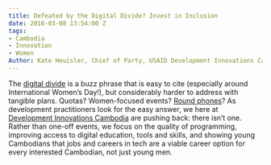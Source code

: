 ```yaml
---
title: Defeated by the Digital Divide? Invest in Inclusion
date: 2016-03-08 13:54:00 Z
tags:
- Cambodia
- Innovation
- Women
Author: Kate Heuisler, Chief of Party, USAID Development Innovations Cambodia
---
```


The [digital divide](https://en.wikipedia.org/wiki/Digital_divide) is a buzz phrase that is easy to cite (especially around International Women’s Day!), but considerably harder to address with tangible plans. Quotas?  Women-focused events? [Round phones](http://www.telegraph.co.uk/technology/2016/03/01/would-you-buy-this-non-rectangular-smartphone-for-women/)? As development practitioners look for the easy answer, we here at [Development Innovations Cambodia](http://www.development-innovations.org/) are pushing back: there isn’t one. Rather than one-off events, we focus on the quality of programming, improving access to digital education, tools and skills, and showing young Cambodians that jobs and careers in tech are a viable career option for every interested Cambodian, not just young men.

<!--more—>

**What’s Happening Today**
In Cambodia, the number of women engaged in the tech sector is growing, but major structural barriers still exist. The British Embassy in Phnom Penh is working to address one challenge with their recent [STEM Careers of the Future](https://www.gov.uk/government/world-location-news/official-launch-of-stem-careers-of-the-future), an easy to use handbook showcasing the top 20 careers in Cambodia in science, technology, engineering and mathematics. One of the big challenges for young Cambodian women and men is that many parents feel more comfortable with career progression in law, accounting or business management. This guidebook provides details about specific jobs from civil engineers to project managers, software programmers to network engineers, and shows where people can study for those careers in Cambodia, as well as how much they are likely to make in monthly salaries.

Many young women at universities cautioned us they needed support well before choosing their university course if they were going to have the time to lobby their families, so they told us it is important to start early and expose people to real options in secondary education. Events like the [2nd Annual Cambodia Science and Engineering Festival](http://www.cambodiascience.org/) and the [1st Annual Inno-Tech Festival](http://geeksincambodia.com/tag/inno%C2%ADtech-festival-2016/), to be held this March at the [Institute of Technology of Cambodia in Phnom Penh](http://www.itc.edu.kh/), will help improve access to science, math and tech for more Cambodians, and link participants to some of these practical tools and job opportunities available today. Finally, some young women in Cambodia face a stigma based on the traditional gender roles assigned to women. While this is changing in Cambodia, it is important to recognize and support those that are interrupting this trend and pushing past peer pressure to conform to traditional roles. Some of these role models include [Sikieng Sok](https://www.linkedin.com/in/sikieng) of the [Technovation](http://www.development-innovations.org/success-stories/technovation-challenge-links-girls-to-tech-entrepreneurship) program, [Channe Suy Lan](http://instedd.org/about-us/team/staff/channe-suy/), the Regional Lead at InSTEDD’s iLab for Southeast Asia, as well as Development Innovations’ own [Sotheavy At](http://www.development-innovations.org/sotheavy-at), who leads our video advisory service and video training courses focused on the civil society community.

Today, many young women in Cambodia are taking steps to address this gap when they take jobs with tech firms, work on technology-enabled projects, and engage with increasingly popular and more accessible tech tools like social media and video.\\

**How DAI is Closing the Gap and Supporting Careers in Tech**
DAI’s Development Innovations, funded by USAID, is addressing this divide on different levels, mainstreaming the interventions to build a more inclusive approach as demand for tech services grows rapidly.

**1. Information and Communication Technology (ICT) Teaching Materials for Grade 12**: Under development with the Royal Government of Cambodia’s Ministry of Education (MoE) since 2013, NGO [Open Institute](http://www.open.org.kh/) recently completed the textbook and class materials, focusing on educating students about jobs in the ICT sector, and emphasizing both the hard and soft skills needed to shape a career in the ICT field. DI supported the development and field testing of the materials, which are now being tested in select MoE schools. The Ministry plans to print the final textbook and deploy to all public schools with computers for the 2016-2017 school year.

**2. [Technovation Global Challenge](http://www.technovationchallenge.org/)**: This tech entrepreneurship program is a global effort to give girls ages 10-18 more practical tools to engage with tech. Program tools from [Iridescent’s](http://iridescentlearning.org/) global program include user-focused design thinking skills, coding and app development modules, to business planning and marketing skills. A key element of this program’s success is the Cambodian ownership – from the Technovation Ambassador for Cambodia Sikieng Sok, to middle and high schools that help support the teams, to private sector businesses offering sponsorship and financial support, to commitment from key participating schools to integrate the Technovation teachings into their standard curriculum. Finally, the program is founded on an in-built mentorship model. Not just to check a box, but to connect young Cambodians to Cambodian women who have made it in this industry and want to drive more young Cambodians into the sector. Check out this [video](https://youtu.be/TxmW2sQrj3Q) about the 2016 teams.

**3. Showcasing role models**: DI works to connect people within the community through [ICT4D Advisory Services](http://www.development-innovations.org/about-us), an in-house consulting and resource linkage service, and tell the stories of the many women already blazing trails through the tech sector. We host interactive Innovations In Action Learning Sessions, often highlighting women involved in the design of the program intervention or with building the tech intervention, and helping lower the barrier for entry for anyone who wants to learn more about engaging with ICT tools.

I remember growing up and looking at what women were doing around me: business leaders, artists, teachers, aid workers, accountants, designers. My mother was an artist, and taught art to pay the bills. My grandmother was also a teacher, as well as a community advocate and deep supporter of her local library and church. At university, my mentors pushed me to see things with new lenses, from social work theories to ethnographic teachings. Later in life, when I joined the development world, I was lucky enough to find female mentors (and males) in the jobs I wanted. I was immersed in practical lessons about how to engage, listen, and add value. At the time, I remember thinking that if I saw someone who looked like me doing something, it felt like a more tangible goal. Now the question is, how does that translate here, and what kinds of investments do we need to prioritize in coming years? Stay tuned to see what happens as the tech ecosystem in Cambodia grows, supported by the Ministry of Education’s deep commitment to STEM education, and builds an increasingly tech-savvy – and diverse – workforce.
